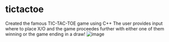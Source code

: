# tictactoe
Created the famous TIC-TAC-TOE game using C++
The user provides input where to place X/O and the game proceedes further with either one of them winning or the game ending in a draw!
![image](https://user-images.githubusercontent.com/90755286/167292414-681fd8fd-53ab-43dd-bbf9-78aa7b273824.png)
